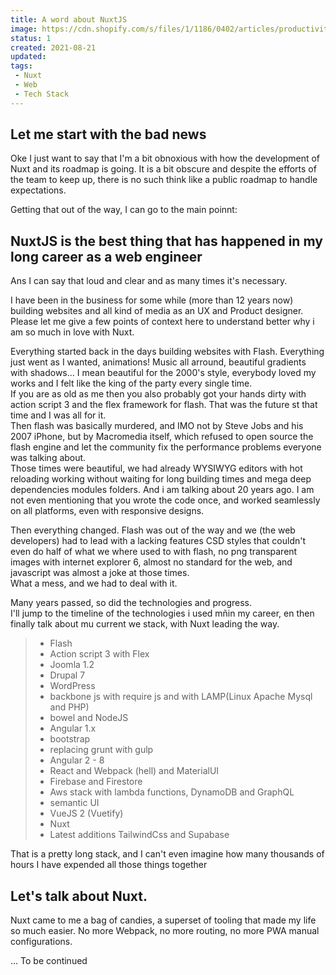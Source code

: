 ```yaml
---
title: A word about NuxtJS  
image: https://cdn.shopify.com/s/files/1/1186/0402/articles/productivity-focus_1000x.jpg?v=1613498970  
status: 1  
created: 2021-08-21  
updated:  
tags:
 - Nuxt
 - Web
 - Tech Stack
---
```


## Let me start with the bad news

Oke I just want to say that I'm a bit obnoxious with how the development of Nuxt and its roadmap is going. It is a bit obscure and despite the efforts of the team to keep up, there is no such think like a public roadmap to handle expectations.

Getting that out of the way, I can go to the main poinnt:

## NuxtJS is the best thing that has happened in my long career as a web engineer

Ans I can say that loud and clear and as many times it's necessary.

I have been in the business for some while (more than 12 years now) building websites and all kind of media as an UX and Product designer.  
Please let me give a few points of context here to understand better why i am so much in love with Nuxt.

Everything started back in the days building websites with Flash. Everything just went as I wanted, animations! Music all arround, beautiful gradients with shadows... I mean beautiful for the 2000's style, everybody loved my works and I felt like the king of the party every single time.  
If you are as old as me then you also probably got your hands dirty with action script 3 and the flex framework for flash. That was the future st that time and I was all for it.  
Then flash was basically murdered, and IMO not by Steve Jobs and his 2007 iPhone, but by Macromedia itself, which refused to open source the flash engine and let the community fix the performance problems everyone was talking about.  
Those times were beautiful, we had already WYSIWYG editors with hot reloading working without waiting for long building times and mega deep dependencies modules folders. And i am talking about 20 years ago. I am not even mentioning that you wrote the code once, and worked seamlessly on all platforms, even with responsive designs.

Then everything changed. Flash was out of the way and we (the web developers) had to lead with a lacking features CSD styles that couldn't even do half of what we where used to with flash, no png transparent images with internet explorer 6, almost no standard for the web, and javascript was almost a joke at those times.  
What a mess, and we had to deal with it.

Many years passed, so did the technologies and progress.  
I'll jump to the timeline of the technologies i used mñin my career, en then finally talk about mu current we stack, with Nuxt leading the way.

> *   Flash
> *   Action script 3 with Flex
> *   Joomla 1.2
> *   Drupal 7
> *   WordPress
> *   backbone js with require js and with LAMP(Linux Apache Mysql and PHP)
> *   bowel and NodeJS
> *   Angular 1.x
> *   bootstrap
> *   replacing grunt with gulp
> *   Angular 2 - 8
> *   React and Webpack (hell) and MaterialUI
> *   Firebase and Firestore
> *   Aws stack with lambda functions, DynamoDB and GraphQL
> *   semantic UI
> *   VueJS 2 (Vuetify)
> *   Nuxt
> *   Latest additions TailwindCss and Supabase

That is a pretty long stack, and I can't even imagine how many thousands of hours I have expended all those things together

## Let's talk about Nuxt.

Nuxt came to me a bag of candies, a superset of tooling that made my life so much easier. No more Webpack, no more routing, no more PWA manual configurations.

... To be continued
